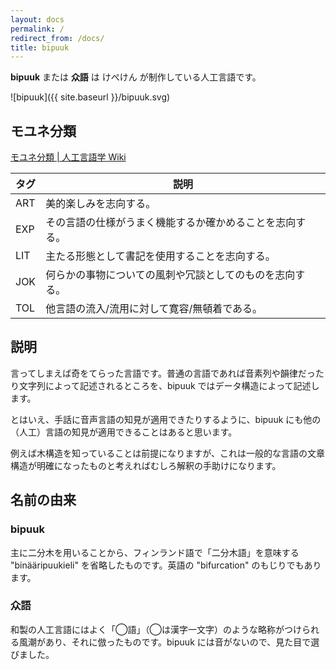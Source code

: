 ```yaml
---
layout: docs
permalink: /
redirect_from: /docs/
title: bipuuk
---
```


**bipuuk** または **众語** は けぺけん が制作している人工言語です。

![bipuuk]({{ site.baseurl }}/bipuuk.svg)


## モユネ分類

[モユネ分類 \| 人工言語学 Wiki](http://ja.conlinguistics.wikia.com/wiki/%E3%83%A2%E3%83%A6%E3%83%8D%E5%88%86%E9%A1%9E)

|タグ|説明|
|---|---|
|ART|美的楽しみを志向する。|
|EXP|その言語の仕様がうまく機能するか確かめることを志向する。|
|LIT|主たる形態として書記を使用することを志向する。|
|JOK|何らかの事物についての風刺や冗談としてのものを志向する。|
|TOL|他言語の流入/流用に対して寛容/無頓着である。|


## 説明

言ってしまえば奇をてらった言語です。普通の言語であれば音素列や韻律だったり文字列によって記述されるところを、bipuuk ではデータ構造によって記述します。

とはいえ、手話に音声言語の知見が適用できたりするように、bipuuk にも他の（人工）言語の知見が適用できることはあると思います。

例えば木構造を知っていることは前提になりますが、これは一般的な言語の文章構造が明確になったものと考えればむしろ解釈の手助けになります。


## 名前の由来

### bipuuk

主に二分木を用いることから、フィンランド語で「二分木語」を意味する "binääripuukieli" を省略したものです。英語の "bifurcation" のもじりでもあります。

### 众語

和製の人工言語にはよく「◯語」（◯は漢字一文字）のような略称がつけられる風潮があり、それに倣ったものです。bipuuk には音がないので、見た目で選びました。
